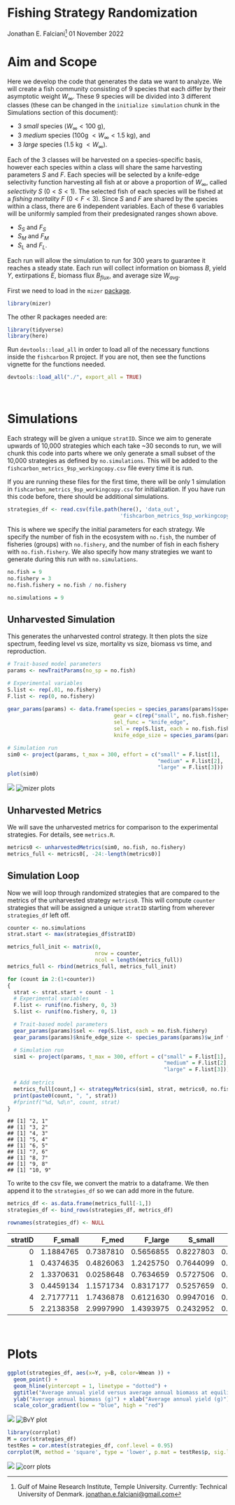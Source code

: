 Fishing Strategy Randomization
================
Jonathan E. Falciani[^1]
01 November 2022

# Aim and Scope

Here we develop the code that generates the data we want to analyze. We
will create a fish community consisting of 9 species that each differ by
their asymptotic weight $W_\infty$. These 9 species will be divided into
3 different classes (these can be changed in the `initialize simulation`
chunk in the Simulations section of this document):

-   3 *small* species ($W_\infty < 100$ g),
-   3 *medium* species ($100$g $< W_\infty < 1.5$ kg), and
-   3 *large* species ($1.5$ kg $< W_\infty$).

Each of the 3 classes will be harvested on a species-specific basis,
however each species within a class will share the same harvesting
parameters $S$ and $F$. Each species will be selected by a knife-edge
selectivity function harvesting all fish at or above a proportion of
$W_\infty$, called *selectivity* $S$ ($0 < S < 1$). The selected fish of
each species will be fished at a *fishing mortality* $F$ ($0 < F < 3$).
Since $S$ and $F$ are shared by the species within a class, there are 6
independent variables. Each of these 6 variables will be uniformly
sampled from their predesignated ranges shown above.

-   $S_{S}$ and $F_{S}$
-   $S_{M}$ and $F_{M}$
-   $S_{L}$ and $F_{L}$.

Each run will allow the simulation to run for 300 years to guarantee it
reaches a steady state. Each run will collect information on biomass
$B$, yield $Y$, extirpations $E$, biomass flux $B_{flux}$, and average
size $W_{avg}$.

First we need to load in the `mizer`
[package](https://sizespectrum.org/mizer).

``` r
library(mizer)
```

The other R packages needed are:

``` r
library(tidyverse)
library(here)
```

Run `devtools::load_all` in order to load all of the necessary functions
inside the `fishcarbon` R project. If you are not, then see the
functions vignette for the functions needed.

``` r
devtools::load_all("./", export_all = TRUE)
```

$~$

# Simulations

Each strategy will be given a unique `stratID`. Since we aim to generate
upwards of 10,000 strategies which each take \~30 seconds to run, we
will chunk this code into parts where we only generate a small subset of
the 10,000 strategies as defined by `no.simulations`. This will be added
to the `fishcarbon_metrics_9sp_workingcopy.csv` file every time it is
run.

If you are running these files for the first time, there will be only 1
simulation in `fishcarbon_metrics_9sp_workingcopy.csv` for
initialization. If you have run this code before, there should be
additional simulations.

``` r
strategies_df <- read.csv(file.path(here(), 'data_out',
                                    'fishcarbon_metrics_9sp_workingcopy.csv'),header = TRUE)
```

This is where we specify the initial parameters for each strategy. We
specify the number of fish in the ecosystem with `no.fish`, the number
of fisheries (groups) with `no.fishery`, and the number of fish in each
fishery with `no.fish.fishery`. We also specify how many strategies we
want to generate during this run with `no.simulations`.

``` r
no.fish = 9
no.fishery = 3
no.fish.fishery = no.fish / no.fishery

no.simulations = 9
```

## Unharvested Simulation

This generates the unharvested control strategy. It then plots the size
spectrum, feeding level vs size, mortality vs size, biomass vs time, and
reproduction.

``` r
# Trait-based model parameters
params <- newTraitParams(no_sp = no.fish)

# Experimental variables
S.list <- rep(.01, no.fishery)
F.list <- rep(0, no.fishery)
  
gear_params(params) <- data.frame(species = species_params(params)$species,
                                  gear = c(rep("small", no.fish.fishery), rep("medium", no.fish.fishery), rep("large", no.fish.fishery)),
                                  sel_func = "knife_edge",
                                  sel = rep(S.list, each = no.fish.fishery),
                                  knife_edge_size = species_params(params)$w_inf * rep(S.list, each = no.fish.fishery))

# Simulation run
sim0 <- project(params, t_max = 300, effort = c("small" = F.list[1],
                                                "medium" = F.list[2],
                                                "large" = F.list[3]))
plot(sim0)
```

![](C:/Users/jonat/AppData/Local/Temp/Rtmpc1pAhR/preview-731430ca293d.dir/010_fishing_strategy_randomization_GitHub_files/figure-gfm/unharvested%20simulation-1.png)<!-- -->
![mizer
plots](/figures/010_fishing_strategy_randomization/unharvested-simulation.png)

## Unharvested Metrics

We will save the unharvested metrics for comparison to the experimental
strategies. For details, see `metrics.R`.

``` r
metrics0 <- unharvestedMetrics(sim0, no.fish, no.fishery)
metrics_full <- metrics0[, -24:-length(metrics0)]
```

## Simulation Loop

Now we will loop through randomized strategies that are compared to the
metrics of the unharvested strategy `metrics0`. This will compute
`counter` strategies that will be assigned a unique `stratID` starting
from wherever `strategies_df` left off.

``` r
counter <- no.simulations
strat.start <- max(strategies_df$stratID)

metrics_full_init <- matrix(0,
                            nrow = counter,
                            ncol = length(metrics_full))
metrics_full <- rbind(metrics_full, metrics_full_init)

for (count in 2:(1+counter))
{
  strat <- strat.start + count - 1
  # Experimental variables
  F.list <- runif(no.fishery, 0, 3)
  S.list <- runif(no.fishery, 0, 1)

  # Trait-based model parameters
  gear_params(params)$sel <- rep(S.list, each = no.fish.fishery)
  gear_params(params)$knife_edge_size <- species_params(params)$w_inf * gear_params(params)$sel

  # Simulation run
  sim1 <- project(params, t_max = 300, effort = c("small" = F.list[1],
                                                  "medium" = F.list[2],
                                                  "large" = F.list[3]))
  
  # Add metrics
  metrics_full[count,] <- strategyMetrics(sim1, strat, metrics0, no.fish, no.fishery)
  print(paste0(count, ", ", strat))
  #fprintf("%d, %d\n", count, strat)
}
```

    ## [1] "2, 1"
    ## [1] "3, 2"
    ## [1] "4, 3"
    ## [1] "5, 4"
    ## [1] "6, 5"
    ## [1] "7, 6"
    ## [1] "8, 7"
    ## [1] "9, 8"
    ## [1] "10, 9"

To write to the csv file, we convert the matrix to a dataframe. We then
append it to the `strategies_df` so we can add more in the future.

``` r
metrics_df <- as.data.frame(metrics_full[-1,])
strategies_df <- bind_rows(strategies_df, metrics_df)

rownames(strategies_df) <- NULL
```

| stratID |   F_small |     F_med |   F_large |   S_small |     S_med |   S_large |         B |     Bflux |         Y |   Y_small |     Y_med |   Y_large |   E | E_small | E_med | E_large |     Wmean |    Winfmax | propLarge |      slope |  intercept |        r2 |
|--------:|----------:|----------:|----------:|----------:|----------:|----------:|----------:|----------:|----------:|----------:|----------:|----------:|----:|--------:|------:|--------:|----------:|-----------:|----------:|-----------:|-----------:|----------:|
|       0 | 1.1884765 | 0.7387810 | 0.5656855 | 0.8227803 | 0.2800604 | 0.4049423 | 0.8614603 | 0.1965383 | 0.1209249 | 0.0656374 | 0.0000034 | 0.0552841 |   4 |       0 |     3 |       1 | 0.6766237 |  766.11836 | 0.1547663 | -0.8362179 |  -7.899007 | 0.8019967 |
|       1 | 0.4374635 | 0.4826063 | 1.2425750 | 0.7644099 | 0.1489844 | 0.1441395 | 0.8974519 | 0.1402505 | 0.1682465 | 0.1682465 | 0.0000000 | 0.0000000 |   7 |       1 |     3 |       3 | 0.9607354 |   32.56623 | 0.0000000 | -4.2059968 | -16.624048 | 0.6753462 |
|       2 | 1.3370631 | 0.0258648 | 0.7634659 | 0.5727506 | 0.7629112 | 0.4565177 | 1.0833765 | 0.3135875 | 0.0212957 | 0.0123271 | 0.0089686 | 0.0000000 |   6 |       2 |     1 |       3 | 2.4933107 |  142.34419 | 0.0000000 | -1.5370263 | -10.378860 | 0.6549101 |
|       3 | 0.4459134 | 1.1571734 | 0.8317177 | 0.5257659 | 0.6187850 | 0.7717418 | 0.9439324 | 0.2555165 | 0.1142854 | 0.0641818 | 0.0360852 | 0.0140184 |   0 |       0 |     0 |       0 | 0.7801449 | 1280.54488 | 0.2927696 | -0.7324608 |  -7.664604 | 0.8446541 |
|       4 | 2.7177711 | 1.7436878 | 0.6121630 | 0.9947016 | 0.4467664 | 0.2031986 | 0.9387545 | 0.1568588 | 0.1062753 | 0.1062753 | 0.0000000 | 0.0000000 |   7 |       1 |     3 |       3 | 1.0507409 |   34.74416 | 0.0000000 | -2.2318351 | -12.514503 | 0.7660160 |
|       5 | 2.2138358 | 2.9997990 | 1.4393975 | 0.2432952 | 0.5101954 | 0.2408524 | 0.9664991 | 0.2810855 | 0.4342203 | 0.0447683 | 0.3894520 | 0.0000000 |   5 |       2 |     0 |       3 | 1.8238884 |  329.26555 | 0.0000000 | -2.9567055 | -12.938032 | 0.5146437 |

$~$

# Plots

``` r
ggplot(strategies_df, aes(x=Y, y=B, color=Wmean )) +
  geom_point() +
  geom_hline(yintercept = 1, linetype = "dotted") +
  ggtitle("Average annual yield versus average annual biomass at equilibrium") +
  ylab("Average annual biomass (g)") + xlab("Average annual yield (g)") +
  scale_color_gradient(low = "blue", high = "red")
```

![](C:/Users/jonat/AppData/Local/Temp/Rtmpc1pAhR/preview-731430ca293d.dir/010_fishing_strategy_randomization_GitHub_files/figure-gfm/biomass%20vs%20yield%20plot-1.png)<!-- -->
![BvY
plot](/figures/010_fishing_strategy_randomization/biomass-vs-yield-plot.png)

``` r
library(corrplot)
M = cor(strategies_df)
testRes = cor.mtest(strategies_df, conf.level = 0.95)
corrplot(M, method = 'square', type = 'lower', p.mat = testRes$p, sig.level = 0.10)
```

![](C:/Users/jonat/AppData/Local/Temp/Rtmpc1pAhR/preview-731430ca293d.dir/010_fishing_strategy_randomization_GitHub_files/figure-gfm/correlation-1.png)<!-- -->
![corr
plots](/figures/010_fishing_strategy_randomization/correlation.png)

[^1]: Gulf of Maine Research Institute, Temple University. Currently:
    Technical University of Denmark. <jonathan.e.falciani@gmail.com>
